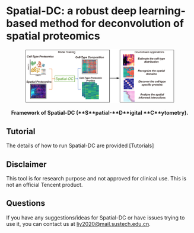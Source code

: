 # Spatial-DC: a robust deep learning-based method for deconvolution of spatial proteomics

<p align="center">
  <img width="80%" src=workflow.jpg>
</p>

<p align="center"><strong>Framework of Spatial-DC (**S**patial-**D**igital **C**ytometry). </strong></p>

## Tutorial
The details of how to run Spatial-DC are provided [Tutorials]

## Disclaimer
This tool is for research purpose and not approved for clinical use.
This is not an official Tencent product.

## Questions
If you have any suggestions/ideas for Spatial-DC or have issues trying to use it, you can contact us at liy2020@mail.sustech.edu.cn.
